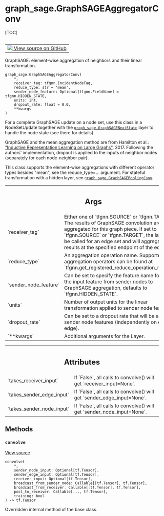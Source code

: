 # graph_sage.GraphSAGEAggregatorConv

[TOC]

<!-- Insert buttons and diff -->

<table class="tfo-notebook-buttons tfo-api nocontent" align="left">
<td>
  <a target="_blank" href="https://github.com/tensorflow/gnn/tree/master/tensorflow_gnn/models/graph_sage/layers.py#L11-L108">
    <img src="https://www.tensorflow.org/images/GitHub-Mark-32px.png" />
    View source on GitHub
  </a>
</td>
</table>

GraphSAGE: element-wise aggregation of neighbors and their linear
transformation.

<pre class="devsite-click-to-copy prettyprint lang-py tfo-signature-link">
<code>graph_sage.GraphSAGEAggregatorConv(
    *,
    receiver_tag: tfgnn.IncidentNodeTag,
    reduce_type: str = &#x27;mean&#x27;,
    sender_node_feature: Optional[tfgnn.FieldName] = tfgnn.HIDDEN_STATE,
    units: int,
    dropout_rate: float = 0.0,
    **kwargs
)
</code></pre>

<!-- Placeholder for "Used in" -->

For a complete GraphSAGE update on a node set, use this class in a NodeSetUpdate
together with the
<a href="../graph_sage/GraphSAGENextState.md"><code>graph_sage.GraphSAGENextState</code></a>
layer to handle the node state (see there for details).

GraphSAGE and the mean aggregation method are from Hamilton et al.:
["Inductive Representation Learning on Large Graphs"](https://arxiv.org/abs/1706.02216),
2017. Following the authors' implementation, dropout is applied to the inputs of
neighbor nodes (separately for each node-neighbor pair).

This class supports the element-wise aggregations with different operator types
besides "mean", see the reduce_type=... argument. For stateful transformation
with a hidden layer, see
<a href="../graph_sage/GraphSAGEPoolingConv.md"><code>graph_sage.GraphSAGEPoolingConv</code></a>.

<!-- Tabular view -->
 <table class="responsive fixed orange">
<colgroup><col width="214px"><col></colgroup>
<tr><th colspan="2"><h2 class="add-link">Args</h2></th></tr>

<tr>
<td>
`receiver_tag`
</td>
<td>
Either one of `tfgnn.SOURCE` or `tfgnn.TARGET`. The results
of GraphSAGE convolution are aggregated for this graph piece. If set to
`tfgnn.SOURCE` or `tfgnn.TARGET`, the layer will be called for an edge
set and will aggregate results at the specified endpoint of the edges.
</td>
</tr><tr>
<td>
`reduce_type`
</td>
<td>
An aggregation operation name. Supported list of aggregation
operators can be found at
`tfgnn.get_registered_reduce_operation_names()`.
</td>
</tr><tr>
<td>
`sender_node_feature`
</td>
<td>
Can be set to specify the feature name for use as the
input feature from sender nodes to GraphSAGE aggregation, defaults to
`tfgnn.HIDDEN_STATE`.
</td>
</tr><tr>
<td>
`units`
</td>
<td>
Number of output units for the linear transformation applied to
sender node features.
</td>
</tr><tr>
<td>
`dropout_rate`
</td>
<td>
Can be set to a dropout rate that will be applied to sender
node features (independently on each edge).
</td>
</tr><tr>
<td>
`**kwargs`
</td>
<td>
Additional arguments for the Layer.
</td>
</tr>
</table>

<!-- Tabular view -->
 <table class="responsive fixed orange">
<colgroup><col width="214px"><col></colgroup>
<tr><th colspan="2"><h2 class="add-link">Attributes</h2></th></tr>

<tr>
<td>
`takes_receiver_input`
</td>
<td>
If `False`, all calls to convolve() will get `receiver_input=None`.
</td>
</tr><tr>
<td>
`takes_sender_edge_input`
</td>
<td>
If `False`, all calls to convolve() will get `sender_edge_input=None`.
</td>
</tr><tr>
<td>
`takes_sender_node_input`
</td>
<td>
If `False`, all calls to convolve() will get `sender_node_input=None`.
</td>
</tr>
</table>

## Methods

<h3 id="convolve"><code>convolve</code></h3>

<a target="_blank" class="external" href="https://github.com/tensorflow/gnn/tree/master/tensorflow_gnn/models/graph_sage/layers.py#L95-L108">View
source</a>

<pre class="devsite-click-to-copy prettyprint lang-py tfo-signature-link">
<code>convolve(
    *,
    sender_node_input: Optional[tf.Tensor],
    sender_edge_input: Optional[tf.Tensor],
    receiver_input: Optional[tf.Tensor],
    broadcast_from_sender_node: Callable[[tf.Tensor], tf.Tensor],
    broadcast_from_receiver: Callable[[tf.Tensor], tf.Tensor],
    pool_to_receiver: Callable[..., tf.Tensor],
    training: bool
) -> tf.Tensor
</code></pre>

Overridden internal method of the base class.
